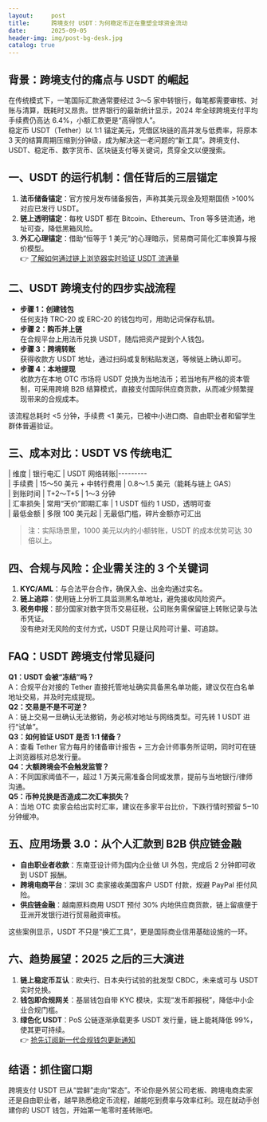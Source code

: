 ```yaml
---
layout:     post
title:      跨境支付 USDT：为何稳定币正在重塑全球资金流动
date:       2025-09-05
header-img: img/post-bg-desk.jpg
catalog: true
---
```


## 背景：跨境支付的痛点与 USDT 的崛起
在传统模式下，一笔国际汇款通常要经过 3～5 家中转银行，每笔都需要审核、对账与清算，既耗时又昂贵。世界银行的最新统计显示，2024 年全球跨境支付平均手续费仍高达 6.4%，小额汇款更是“高得惊人”。  
稳定币 USDT（Tether）以 1:1 锚定美元，凭借区块链的高并发与低费率，将原本 3 天的结算周期压缩到分钟级，成为解决这一老问题的“新工具”。跨境支付、USDT、稳定币、数字货币、区块链支付等关键词，贯穿全文以便搜索。

## 一、USDT 的运行机制：信任背后的三层锚定
1. **法币储备锚定**：官方按月发布储备报告，声称其美元现金及短期国债 >100% 对应已发行 USDT。  
2. **链上透明锚定**：每枚 USDT 都在 Bitcoin、Ethereum、Tron 等多链流通，地址可查，降低黑箱风险。  
3. **外汇心理锚定**：借助“恒等于 1 美元”的心理暗示，贸易商可简化汇率换算与报价模型。  
👉 [了解如何通过链上浏览器实时验证 USDT 流通量](https://okxdog.com/)

## 二、USDT 跨境支付的四步实战流程
* **步骤 1：创建钱包**  
  任何支持 TRC-20 或 ERC-20 的钱包均可，用助记词保存私钥。  
* **步骤 2：购币并上链**  
  在合规平台上用法币兑换 USDT，随后把资产提到个人钱包。  
* **步骤 3：跨境转账**  
  获得收款方 USDT 地址，通过扫码或复制粘贴发送，等候链上确认即可。  
* **步骤 4：本地提现**  
  收款方在本地 OTC 市场将 USDT 兑换为当地法币；若当地有严格的资本管制，可采用跨境 B2B 结算模式，直接支付国际供应商货款，从而减少频繁提现带来的合规成本。

该流程总耗时 <5 分钟，手续费 <1 美元，已被中小进口商、自由职业者和留学生群体普遍验证。

## 三、成本对比：USDT VS 传统电汇
| 维度 | 银行电汇 | USDT 网络转账|---------  
| 手续费 | 15～50 美元 + 中转行费用 | 0.8～1.5 美元（能耗与链上 GAS）  
| 到账时间 | T+2～T+5 | 1～3 分钟  
| 汇率损失 | 常用“天价”即期汇率 | 1 USDT 恒约 1 USD，透明可查  
| 最低金额 | 多限 100 美元起 | 无最低门槛，碎片金额亦可汇出

> 注：实际场景里，1000 美元以内的小额转账，USDT 的成本优势可达 30 倍以上。

## 四、合规与风险：企业需关注的 3 个关键词
1. **KYC/AML**：与合法平台合作，确保入金、出金均通过实名。  
2. **链上追踪**：使用链上分析工具监测黑名单地址，避免接收风险资产。  
3. **税务申报**：部分国家对数字货币交易征税，公司账务需保留链上转账记录与法币凭证。  
没有绝对无风险的支付方式，USDT 只是让风险可计量、可追踪。

## FAQ：USDT 跨境支付常见疑问
**Q1：USDT 会被“冻结”吗？**  
A：合规平台对接的 Tether 直接托管地址确实具备黑名单功能，建议仅在白名单地址交易，并及时完成提现。  
**Q2：交易是不是不可逆？**  
A：链上交易一旦确认无法撤销，务必核对地址与网络类型。可先转 1 USDT 进行“试单”。  
**Q3：如何验证 USDT 是否 1:1 储备？**  
A：查看 Tether 官方每月的储备审计报告 + 三方会计师事务所证明，同时可在链上浏览器核对总发行量。  
**Q4：大额跨境会不会触发监管？**  
A：不同国家阈值不一，超过 1 万美元需准备合同或发票，提前与当地银行/律师沟通。  
**Q5：币种兑换是否造成二次汇率损失？**  
A：当地 OTC 卖家会给出实时汇率，建议在多家平台比价，下跌行情时预留 5‒10 分钟缓冲。

## 五、应用场景 3.0：从个人汇款到 B2B 供应链金融
* **自由职业者收款**：东南亚设计师为国内企业做 UI 外包，完成后 2 分钟即可收到 USDT 报酬。  
* **跨境电商平台**：深圳 3C 卖家接收美国客户 USDT 付款，规避 PayPal 拒付风险。  
* **供应链金融**：越南原料商用 USDT 预付 30% 内地供应商货款，链上留痕便于亚洲开发银行进行贸易融资审核。  

这些案例显示，USDT 不只是“换汇工具”，更是国际商业信用基础设施的一环。

## 六、趋势展望：2025 之后的三大演进
1. **链上稳定币互认**：欧央行、日本央行试验的批发型 CBDC，未来或可与 USDT 实时兑换。  
2. **钱包即合规网关**：基层钱包自带 KYC 模块，实现“发币即报税”，降低中小企业合规门槛。  
3. **绿色化 USDT**：PoS 公链逐渐承载更多 USDT 发行量，链上能耗降低 99%，使其更可持续。  
👉 [抢先订阅新一代合规钱包更新通知](https://okxdog.com/)

## 结语：抓住窗口期
跨境支付 USDT 已从“尝鲜”走向“常态”。不论你是外贸公司老板、跨境电商卖家还是自由职业者，越早熟悉稳定币流程，越能吃到费率与效率红利。现在就动手创建你的 USDT 钱包，开始第一笔零时差转账吧。